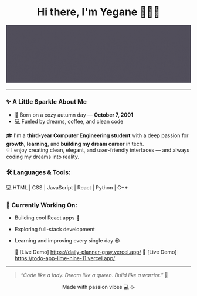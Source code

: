 <h1 align="center">Hi there, I'm Yegane 👩🏻‍💻</h1>
<p align="center">
  <img src="https://github.com/yegane-fmd/yegane-fmd/blob/main/yegane%20mohammadian.gif?raw=true" alt="animated banner" />
</p>


---
### ✨ A Little Sparkle About Me

- 🎂 Born on a cozy autumn day — **October 7, 2001**
- 💻 Fueled by dreams, coffee, and clean code 

🎓 I'm a **third-year Computer Engineering student** with a deep passion for **growth**, **learning**, and **building my dream career** in tech.  
💡 I enjoy creating clean, elegant, and user-friendly interfaces — and always coding my dreams into reality.

### 🛠️ Languages & Tools:
💻 HTML | CSS | JavaScript | React | Python | C++

### 🌱 Currently Working On:
- Building cool React apps 💫  
- Exploring full-stack development  
- Learning and improving every single day 😎

  🔗 [Live Demo] https://daily-planner-gray.vercel.app/
  🔗 [Live Demo] https://todo-app-lime-nine-11.vercel.app/

---

> _“Code like a lady. Dream like a queen. Build like a warrior.”_ 👑  

<p align="center">
   Made with passion vibes 💻 ☕
</p>
